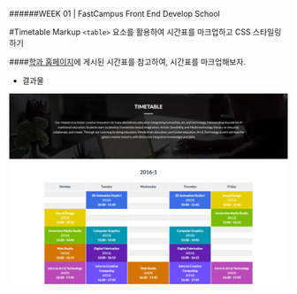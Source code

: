 ######WEEK 01 | FastCampus Front End Develop School

#Timetable Markup
`<table>` 요소를 활용하여 시간표를 마크업하고 CSS 스타일링 하기


####[학과 홈페이지](http://creative.sogang.ac.kr/?page_id=16013)에 게시된 시간표를 참고하여, 시간표를 마크업해보자.

* 결과물

![결과물](https://github.com/jiseung-roh/FastCampus-Front-End-Development/blob/master/Project/02-timetable/result-min.png)



